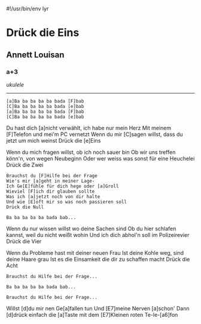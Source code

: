 #!/usr/bin/env lyr
# Drück die Eins
## Annett Louisan
### a+3

*ukulele*

---

    [a]Ba ba ba ba ba bada [F]bab
    [C]Ba ba ba ba ba bada [e]bab
    [a]Ba ba ba ba ba bada [F]bab
    [C]Ba ba ba ba ba bada [e]bab

Du hast dich [a]nicht verwählt, ich habe nur mein Herz
Mit meinem [F]Telefon und mei'm PC vernetzt
Wenn du mir [C]sagen willst, dass du jetzt um mich weinst
Drück die [e]Eins

Wenn du mich fragen willst, ob ich noch sauer bin
Ob wir uns treffen könn'n, von wegen Neubeginn
Oder wer weiss was sonst für eine Heuchelei
Drück die Zwei

    Brauchst du [F]Hilfe bei der Frage
    Wie's mir [a]geht in meiner Lage-
    Ich Ge[E]fühle für dich hege oder [a]Groll
    Wieviel [F]ich dir glauben sollte
    Was ich [a]jetzt noch von dir halte
    Und wie [E]oft mir so was noch passieren soll
    Drück die Null

    Ba ba ba ba ba bada bab...

Wenn du nur wissen willst wo deine Sachen sind
Ob du hier schlafen kannst, weil du nicht weißt wohin
Und ich dich abhol'n soll im Polizeirevier
Drück die Vier

Wenn du Probleme hast mit deiner neuen Frau
Ist deine Kohle weg, sind deine Haare grau
Ist es die Einsamkeit die dir zu schaffen macht
Drück die Acht

    Brauchst du Hilfe bei der Frage...

    Ba ba ba ba ba bada bab...

    Brauchst du Hilfe bei der Frage...

Willst [d]du mir nen Ge[a]fallen tun
Und [E7]meine Nerven [a]schon'
Dann [d]drück einfach die [a]Taste mit dem
[E7]Kleinen roten Te-le-[a6]fon